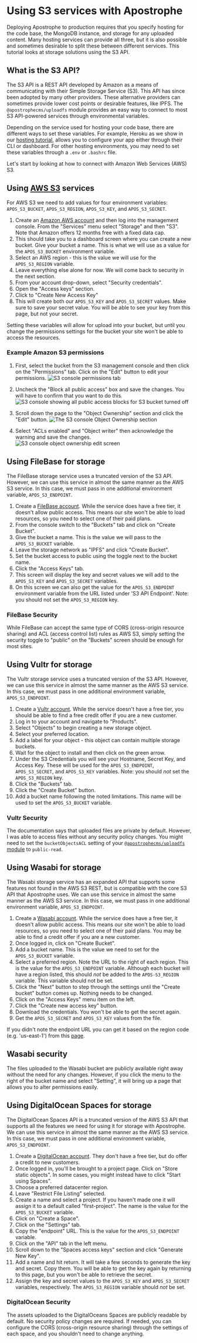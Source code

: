 # Using S3 services with Apostrophe

Deploying Apostrophe to production requires that you specify hosting for the code base, the MongoDB instance, and storage for any uploaded content. Many hosting services can provide all three, but it is also possible and sometimes desirable to split these between different services. This tutorial looks at storage solutions using the S3 API.

## What is the S3 API?
The S3 API  is a REST API developed by Amazon as a means of communicating with their Simple Storage Service (S3). This API has since been adopted by many other providers. These alternative providers can sometimes provide lower cost points or desirable features, like IPFS. The `@apostrophecms/uploadfs` module provides an easy way to connect to most S3 API-powered services through environmental variables.

 Depending on the service used for hosting your code base, there are different ways to set these variables. For example, Heroku as we show in our [hosting tutorial](), allows you to configure your app either through their CLI or dashboard. For other hosting environments, you may need to set these variables through a `.env` or `.bashrc` file.

Let's start by looking at how to connect with Amazon Web Services (AWS) S3.

## Using [AWS S3](https://aws.amazon.com/pm/serv-s3/) services

For AWS S3 we need to add values for four environment variables: `APOS_S3_BUCKET`, `APOS_S3_REGION`, `APOS_S3_KEY`, and `APOS_S3_SECRET`.

1) Create an [Amazon AWS account](https://aws.amazon.com/pm/serv-s3/) and then log into the management console. From the "Services" menu select "Storage" and then "S3". Note that Amazon offers 12 months free with a fixed data cap.
2) This should take you to a dashboard screen where you can create a new bucket. Give your bucket a name. This is what we will use as a value for the `APOS_S3_BUCKET` environment variable.
3) Select an AWS region - this is the value we will use for the `APOS_S3_REGION` variable.
4) Leave everything else alone for now. We will come back to security in the next section.
5) From your account drop-down, select "Security credentials".
6) Open the "Access keys" section.
7) Click to "Create New Access Key"
8) This will create both our `APOS_S3_KEY` and `APOS_S3_SECRET` values. Make sure to save your secret value. You will be able to see your key from this page, but not your secret.

Setting these variables will allow for upload into your bucket, but until you change the permissions settings for the bucket your site won't be able to access the resources.

### Example Amazon S3 permissions

1) First, select the bucket from the S3 management console and then click on the "Permissions" tab. Click on the "Edit" button to edit your permissions.
![S3 console permissions tab](../.vuepress/public/images/s3-permissions-tab.png)

2) Uncheck the "Block all public access" box and save the changes. You will have to confirm that you want to do this.
![S3 console showing all public access blocks for S3 bucket turned off](../.vuepress/public/images/s3-public-permissions.png)

3) Scroll down the page to the "Object Ownership" section and click the "Edit" button.
![The S3 console Object Ownership section](../.vuepress/public/images/s3-object-ownership.png)

4) Select "ACLs enabled" and "Object writer" then acknowledge the warning and save the changes.
![S3 console object ownership edit screen](../.vuepress/public/images/s3-object-permission.png)

## Using FileBase for storage

The FileBase storage service uses a truncated version of the S3 API. However, we can use this service in almost the same manner as the AWS S3 service. In this case, we must pass in one additional environment variable, `APOS_S3_ENDPOINT`.

1) Create a [FileBase account](https://filebase.com/). While the service does have a free tier, it doesn't allow public access. This means our site won't be able to load resources, so you need to select one of their paid plans.
2) From the console switch to the "Buckets" tab and click on "Create Bucket".
3) Give the bucket a name. This is the value we will pass to the `APOS_S3_BUCKET` variable.
4) Leave the storage network as "IPFS" and click "Create Bucket".
5) Set the bucket access to public using the toggle next to the bucket name.
6) Click the "Access Keys" tab.
7) This screen will display the key and secret values we will add to the `APOS_S3_KEY` and `APOS_S3_SECRET` variables.
8) On this screen we can also get the value for the `APOS_S3_ENDPOINT` environment variable from the URL listed under 'S3 API Endpoint'. Note: you should not set the `APOS_S3_REGION` key.

### FileBase Security
While FileBase can accept the same type of CORS (cross-origin resource sharing) and ACL (access control list) rules as AWS S3, simply setting the security toggle to "public" on the "Buckets" screen should be enough for most sites.

## Using Vultr for storage

The Vultr storage service uses a truncated version of the S3 API. However, we can use this service in almost the same manner as the AWS S3 service. In this case, we must pass in one additional environment variable, `APOS_S3_ENDPOINT`.

1) Create a [Vultr account](https://www.vultr.com/). While the service doesn't have a free tier, you should be able to find a free credit offer if you are a new customer.
2) Log in to your account and navigate to "Products".
3) Select "Objects" to begin creating a new storage object.
4) Select your preferred location. 
5) Add a label for your object - this object can contain multiple storage buckets.
6) Wait for the object to install and then click on the green arrow.
7) Under the S3 Credentials you will see your Hostname, Secret Key, and Access Key. These will be used for the `APOS_S3_ENDPOINT`, `APOS_S3_SECRET`, and `APOS_S3_KEY` variables. Note: you should *not* set the `APOS_S3_REGION` key.
8) Click the "Buckets" tab.
9) Click the "Create Bucket" button.
10) Add a bucket name following the noted limitations. This name will be used to set the `APOS_S3_BUCKET` variable.

### Vultr Security
The documentation says that uploaded files are private by default. However, I was able to access files without any security policy changes. You might need to set the `bucketObjectsACL` setting of your [`@apostrophecms/uploadfs` module]() to `public-read`.

## Using Wasabi for storage

The Wasabi storage service has an expanded API that supports some features not found in the AWS S3 REST, but is compatible with the core S3 API that Apostrophe uses. We can use this service in almost the same manner as the AWS S3 service. In this case, we must pass in one additional environment variable, `APOS_S3_ENDPOINT`.

1) Create a [Wasabi account](https://www.wasabi.com/).  While the service does have a free tier, it doesn't allow public access. This means our site won't be able to load resources, so you need to select one of their paid plans. You may be able to find a credit offer if you are a new customer.
2) Once logged in, click on "Create Bucket".
3) Add a bucket name. This is the value we need to set for the `APOS_S3_BUCKET` variable.
4) Select a preferred region. Note the URL to the right of each region. This is the value for the `APOS_S3_ENDPOINT` variable. Although each bucket will have a region listed, this should *not* be added to the `APOS-S3_REGION` variable. This variable should not be set.
5) Click the "Next" button to step through the settings until the "Create bucket" button comes up. Nothing needs to be changed.
6) Click on the "Access Keys" menu item on the left.
7) Click the "Create new access key" button.
8) Download the credentials. You won't be able to get the secret again.
9) Get the `APOS_S3_SECRET` and `APOS_S3_KEY` values from the file.

If you didn't note the endpoint URL you can get it based on the region code (e.g. 'us-east-1') from this [page](https://wasabi-support.zendesk.com/hc/en-us/articles/360015106031-What-are-the-service-URLs-for-Wasabi-s-different-storage-regions-).

## Wasabi security
The files uploaded to the Wasabi bucket are publicly available right away without the need for any changes. However, if you click the menu to the right of the bucket name and select "Setting", it will bring up a page that allows you to alter permissions easily.

## Using DigitalOcean Spaces for storage

The DigitalOcean Spaces API is a truncated version of the AWS S3 API that supports all the features we need for using it for storage with Apostrophe. We can use this service in almost the same manner as the AWS S3 service. In this case, we must pass in one additional environment variable, `APOS_S3_ENDPOINT`.

1) Create a [DigitalOcean account](https://www.digitalocean.com/). They don't have a free tier, but do offer a credit to new customers.
2) Once logged in, you'll be brought to a project page. Click on "Store static objects". In some cases, you might instead have to click "Start using Spaces".
3) Choose a preferred datacenter region.
4) Leave "Restrict File Listing" selected.
5) Create a name and select a project. If you haven't made one it will assign it to a default called "first-project". The name is the value for the `APOS_S3_BUCKET` variable.
6) Click on "Create a Space".
7) Click on the "Settings" tab.
8) Copy the "endpoint" URL. This is the value for the `APOS_S3_ENDPOINT` variable.
9) Click on the "API" tab in the left menu.
10) Scroll down to the "Spaces access keys" section and click "Generate New Key".
11) Add a name and hit return. It will take a few seconds to generate the key and secret. Copy them. You will be able to get the key again by returning to this page, but you won't be able to retrieve the secret.
12) Assign the key and secret values to the `APOS_S3_KEY` and `APOS_S3_SECRET` variables, respectively. The `APOS_S3_REGION` variable should *not* be set.

### DigitalOcean Security
The assets uploaded to the DigitalOceans Spaces are publicly readable by default. No security policy changes are required. If needed, you can configure the CORS (cross-origin resource sharing) through the settings of each space, and you shouldn't need to change anything.